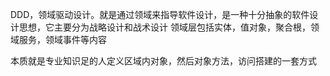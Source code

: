 DDD，领域驱动设计。就是通过领域来指导软件设计，是一种十分抽象的软件设计思想，它主要分为战略设计和战术设计
领域层包括实体，值对象，聚合根，领域服务，领域事件等内容

本质就是专业知识足的人定义区域内对象，然后对象方法，访问搭建的一套方式